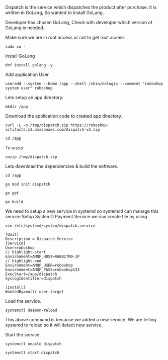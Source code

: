 Dispatch is the service which dispatches the product after purchase. It is written in GoLang, So wanted to install GoLang.

Developer has chosen GoLang, Check with developer which version of GoLang is needed.

Make sure we are in root access or not to get root access
 ```
 sudo su -
 ```

Install GoLang
```
dnf install golang -y
```

Add application User
```
useradd --system --home /app --shell /sbin/nologin --comment "roboshop system user" roboshop
```

Lets setup an app directory.
```
mkdir /app 
```

Download the application code to created app directory.
```
curl -L -o /tmp/dispatch.zip https://roboshop-artifacts.s3.amazonaws.com/dispatch-v3.zip 
```
```
cd /app
```
To unzip
``` 
unzip /tmp/dispatch.zip
```

Lets download the dependencies & build the software.
```
cd /app 
```
```
go mod init dispatch
```
```
go get 
```
```
go build
```

We need to setup a new service in systemd so systemctl can manage this service
Setup SystemD Payment Service
we  can create file by using 
```
vim /etc/systemd/system/dispatch.service
```
```
[Unit]
Description = Dispatch Service
[Service]
User=roboshop
// highlight-start
Environment=AMQP_HOST=RABBITMQ-IP
// highlight-end
Environment=AMQP_USER=roboshop
Environment=AMQP_PASS=roboshop123
ExecStart=/app/dispatch
SyslogIdentifier=dispatch

[Install]
WantedBy=multi-user.target
```


Load the service.
```
systemctl daemon-reload
```

This above command is because we added a new service, We are telling systemd to reload so it will detect new service.

Start the service.
```
systemctl enable dispatch 
```
```
systemctl start dispatch
```